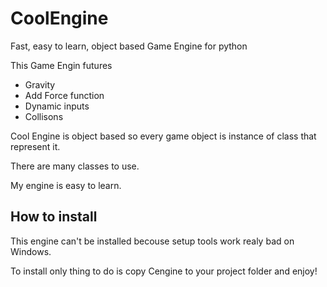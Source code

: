 # CoolEngine
Fast, easy to learn, object based Game Engine for python

This Game Engin futures
- Gravity
- Add Force function
- Dynamic inputs
- Collisons

Cool Engine is object based so every game object is instance of
class that represent it.

There are many classes to use.
 
My engine is easy to learn.

## How to install

This engine can't be installed becouse
setup tools work realy bad on Windows. 

To install only thing to do is copy Cengine to your project
folder and enjoy!
